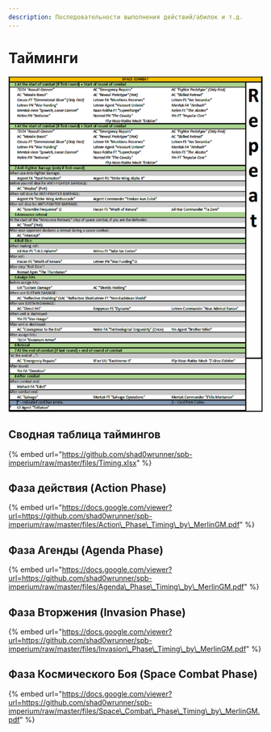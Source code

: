```yaml
---
description: Последовательности выполнения действий/абилок и т.д.
---
```


# Тайминги

![](../.gitbook/assets/2021-08-06-17_12_43-timings.doc-openoffice-writer.png)

## Сводная таблица таймингов

{% embed url="https://github.com/shad0wrunner/spb-imperium/raw/master/files/Timing.xlsx" %}

## Фаза действия \(Action Phase\)

{% embed url="https://docs.google.com/viewer?url=https://github.com/shad0wrunner/spb-imperium/raw/master/files/Action\_Phase\_Timing\_by\_MerlinGM.pdf" %}

## Фаза Агенды \(Agenda Phase\)

{% embed url="https://docs.google.com/viewer?url=https://github.com/shad0wrunner/spb-imperium/raw/master/files/Agenda\_Phase\_Timing\_by\_MerlinGM.pdf" %}

## Фаза Вторжения \(Invasion Phase\)

{% embed url="https://docs.google.com/viewer?url=https://github.com/shad0wrunner/spb-imperium/raw/master/files/Invasion\_Phase\_Timing\_by\_MerlinGM.pdf" %}

## Фаза Космического Боя \(Space Combat Phase\)

{% embed url="https://docs.google.com/viewer?url=https://github.com/shad0wrunner/spb-imperium/raw/master/files/Space\_Combat\_Phase\_Timing\_by\_MerlinGM.pdf" %}



